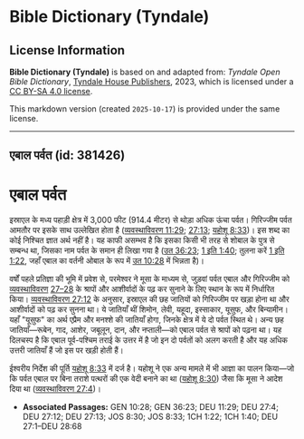# Bible Dictionary (Tyndale)

## License Information

**Bible Dictionary (Tyndale)** is based on and adapted from: _Tyndale Open Bible Dictionary_, [Tyndale House Publishers](https://tyndaleopenresources.com/), 2023, which is licensed under a [CC BY-SA 4.0 license](https://creativecommons.org/licenses/by-sa/4.0/legalcode.en).

This markdown version (created `2025-10-17`) is provided under the same license.



--------------------------------

## एबाल पर्वत (id: 381426)

एबाल पर्वत
==========

इस्राएल के मध्य पहाड़ी क्षेत्र में 3,000 फीट (914\.4 मीटर) से थोड़ा अधिक ऊंचा पर्वत। गिरिज्जीम पर्वत आमतौर पर इसके साथ उल्लेखित होता है ([व्यवस्थाविवरण 11:29](https://ref.ly/Deut11:29); [27:13](https://ref.ly/Deut27:13); [यहोशू 8:33](https://ref.ly/Josh8:33))। इस शब्द का कोई निश्चित ज्ञात अर्थ नहीं है। यह काफी असम्भव है कि इसका किसी भी तरह से शोबाल के पुत्र से सम्बन्ध था, जिसका नाम पर्वत के समान ही लिखा गया है ([उत 36:23](https://ref.ly/Gen36:23); [1 इति 1:40](https://ref.ly/1Chr1:40); तुलना करें [1 इति 1:22](https://ref.ly/1Chr1:22), जहाँ एबाल का वर्तनी ओबाल के रूप में [उत 10:28](https://ref.ly/Gen10:28) में भिन्नता है)।

वर्षों पहले प्रतिज्ञा की भूमि में प्रवेश से, परमेश्वर ने मूसा के माध्यम से, जुड़वां पर्वत एबाल और गिरिज्जीम को [व्यवस्थाविवरण](https://ref.ly/Deut27:12) [27–28](https://ref.ly/Deut27:1-Deut28:68) के श्रापों और आशीर्वादों के पढ़ कर सुनाने के लिए स्थान के रूप में निर्धारित किया। [व्यवस्थाविवरण 27:12](https://ref.ly/Deut27:12) के अनुसार, इस्राएल की छह जातियों को गिरिज्जीम पर खड़ा होना था और आशीर्वादों को पढ़ कर सुनना था। ये जातियाँ थीं शिमोन, लेवी, यहूदा, इस्साकार, यूसुफ, और बिन्यामीन। यहाँ "यूसुफ" का अर्थ एप्रैम और मनश्शे की जातियाँ होगा, जिनके क्षेत्र में ये दो पर्वत स्थित थे। अन्य छह जातियाँ—रूबेन, गाद, आशेर, जबूलून, दान, और नप्ताली—को एबाल पर्वत से श्रापों को पढ़ना था। यह दिलचस्प है कि एबाल पूर्व\-पश्चिम तराई के उत्तर में है जो इन दो पर्वतों को अलग करती है और यह अधिक उत्तरी जातियाँ हैं जो इस पर खड़ी होती हैं।

ईश्वरीय निर्देश की पूर्ति [यहोशू 8:33](https://ref.ly/Josh8:33) में दर्ज है। यहोशू ने एक अन्य मामले में भी आज्ञा का पालन किया—जो कि पर्वत एबाल पर बिना तराशे पत्थरों की एक वेदी बनाने का था ([यहोशू 8:30](https://ref.ly/Josh8:30)) जैसा कि मूसा ने आदेश दिया था ([व्यवस्थाविवरण 27:4](https://ref.ly/Deut27:4))।

* **Associated Passages:** GEN 10:28; GEN 36:23; DEU 11:29; DEU 27:4; DEU 27:12; DEU 27:13; JOS 8:30; JOS 8:33; 1CH 1:22; 1CH 1:40; DEU 27:1–DEU 28:68

